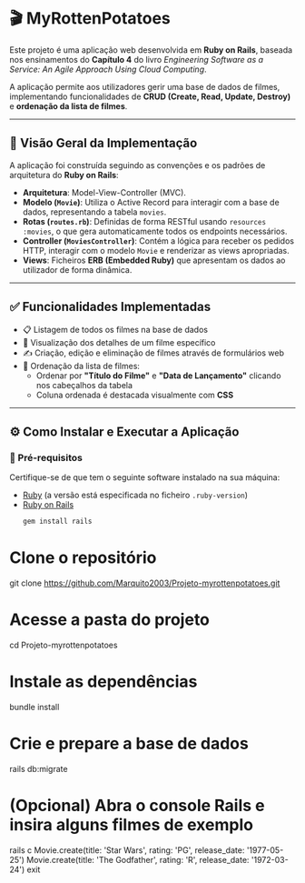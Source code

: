 # 🎬 MyRottenPotatoes

Este projeto é uma aplicação web desenvolvida em **Ruby on Rails**, baseada nos ensinamentos do **Capítulo 4** do livro *Engineering Software as a Service: An Agile Approach Using Cloud Computing*.  

A aplicação permite aos utilizadores gerir uma base de dados de filmes, implementando funcionalidades de **CRUD (Create, Read, Update, Destroy)** e **ordenação da lista de filmes**.

---

## 📖 Visão Geral da Implementação

A aplicação foi construída seguindo as convenções e os padrões de arquitetura do **Ruby on Rails**:

- **Arquitetura**: Model-View-Controller (MVC).
- **Modelo (`Movie`)**: Utiliza o Active Record para interagir com a base de dados, representando a tabela `movies`.
- **Rotas (`routes.rb`)**: Definidas de forma RESTful usando `resources :movies`, o que gera automaticamente todos os endpoints necessários.
- **Controller (`MoviesController`)**: Contém a lógica para receber os pedidos HTTP, interagir com o modelo `Movie` e renderizar as views apropriadas.
- **Views**: Ficheiros **ERB (Embedded Ruby)** que apresentam os dados ao utilizador de forma dinâmica.

---

## ✅ Funcionalidades Implementadas

- 📋 Listagem de todos os filmes na base de dados  
- 🔎 Visualização dos detalhes de um filme específico  
- ✍️ Criação, edição e eliminação de filmes através de formulários web  
- 📑 Ordenação da lista de filmes:
  - Ordenar por **"Título do Filme"** e **"Data de Lançamento"** clicando nos cabeçalhos da tabela  
  - Coluna ordenada é destacada visualmente com **CSS**

---

## ⚙️ Como Instalar e Executar a Aplicação

### 🔧 Pré-requisitos

Certifique-se de que tem o seguinte software instalado na sua máquina:

- [Ruby](https://www.ruby-lang.org) (a versão está especificada no ficheiro `.ruby-version`)
- [Ruby on Rails](https://rubyonrails.org/)  
  ```bash
  gem install rails

# Clone o repositório
git clone https://github.com/Marquito2003/Projeto-myrottenpotatoes.git

# Acesse a pasta do projeto
cd Projeto-myrottenpotatoes

# Instale as dependências
bundle install

# Crie e prepare a base de dados
rails db:migrate

# (Opcional) Abra o console Rails e insira alguns filmes de exemplo
rails c
Movie.create(title: 'Star Wars', rating: 'PG', release_date: '1977-05-25')
Movie.create(title: 'The Godfather', rating: 'R', release_date: '1972-03-24')
exit
